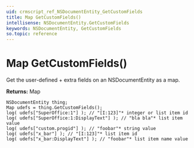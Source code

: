 ```yaml
---
uid: crmscript_ref_NSDocumentEntity_GetCustomFields
title: Map GetCustomFields()
intellisense: NSDocumentEntity.GetCustomFields
keywords: NSDocumentEntity, GetCustomFields
so.topic: reference
---
```


# Map GetCustomFields()

Get the user-defined + extra fields on an NSDocumentEntity as a map.

**Returns:** Map

```crmscript
NSDocumentEntity thing;
Map udefs = thing.GetCustomFields();
log( udefs["SuperOffice:1"] ); // "[I:123]"* integer or list item id
log( udefs["SuperOffice:1:DisplayText"] ); // "bla bla"* list item value
log( udefs["custom.progid"] ); // "foobar"* string value
log( udefs["x_bar"] ); // "[I:123]"* list item id
log( udefs["x_bar:DisplayText"] ); // "foobar"* list item name value
```

